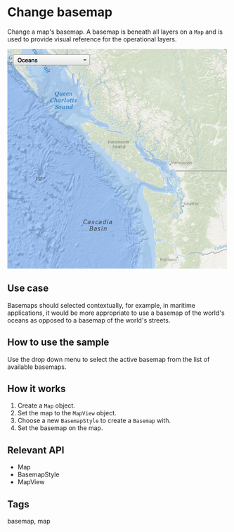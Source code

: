 # Change basemap

Change a map's basemap. A basemap is beneath all layers on a `Map` and is used to provide visual reference for the operational layers.

![](screenshot.png)

## Use case

Basemaps should selected contextually, for example, in maritime applications, it would be more appropriate to use a basemap of the world's oceans as opposed to a basemap of the world's streets.

## How to use the sample

Use the drop down menu to select the active basemap from the list of available basemaps.

## How it works

1. Create a `Map` object.
2. Set the map to the `MapView` object.
3. Choose a new `BasemapStyle` to create a `Basemap` with.
4. Set the basemap on the map.

## Relevant API

* Map
* BasemapStyle
* MapView

## Tags

basemap, map
